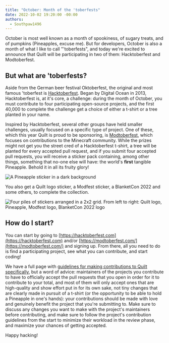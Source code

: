 ```yaml
---
title: "October: Month of the 'toberfests"
date: 2022-10-02 19:20:00 -00:00
authors:
  - Southpaw1496
---
```


October is most well known as a month of spookiness, of sugary treats, and of pumpkins (Pineapples, excuse me). But for developers, October is also a month of what I like to call "'toberfests", and today we're excited to announce that Quilt will be participating in two of them: Hacktoberfest and Modtoberfest.

<!-- MORE -->

## But what **are** 'toberfests?
Aside from the German beer festival Oktoberfest, the original and most famous 'toberfest is [Hacktoberfest](https://hacktoberfest.com). Began by Digital Ocean in 2013, Hacktoberfest is, at it's core, a challenge: during the month of October, you must contribute to four participating open-source projects, and the first 40,000 to complete the challenge get a choice of either a t-shirt or a tree planted in your name. 

Inspired by Hacktoberfest, several other groups have held smaller challenges, usually focused on a specific type of project. One of these, which this year Quilt is proud to be sponsoring, is [Modtoberfest](https://modtoberfest.com/), which focuses on contributions to the Minecraft community. While the prizes might not get you the street cred of a Hacktoberfest t-shirt, a tree will be planted for every accepted pull request, and if you submit four accepted pull requests, you will receive a sticker pack containing, among other things, something that no-one else will have: the world's **first** tangible Pineapple. Behold it in all its fruity glory!

![A Pineapple sticker in a dark background](/assets/img/writing/blog/2022-10-02-october-month-of-the-toberfests/toberfest-blog-1.jpeg)

You also get a Quilt logo sticker, a Modfest sticker, a BlanketCon 2022 and some others, to complete the collection.

![Four piles of stickers arranged in a 2x2 grid. From left to right: Quilt logo, Pineapple, Modfest logo, BlanketCon 2022 logo](/assets/img/writing/blog/2022-10-02-october-month-of-the-toberfests/toberfest-blog-2.jpeg)

## How do I start?
You can start by going to [https://hacktoberfest.com](https://hacktoberfest.com) and/or [https://modtoberfest.com/](https://modtoberfest.com/) and signing up. From there, all you need to do is find a participating project, see what you can contribute, and start coding!

We have a full page with [guidelines for making contributions to Quilt specifically](https://quiltmc.org/en/toberfests), but a word of advice: maintainers of the projects you contribute to have to officially accept the pull requests that you open in order for it to contribute to your total, and most of them will only accept ones that are high-quality and show effort put in for its own sake, not tiny changes that are clearly made in pursuit of a t-shirt (or the opportunity to be able to hold a Pineapple in one's hands): your contributions should be made with love and genuinely benefit the project that you're submitting to. Make sure to discuss any changes you want to make with the project's maintainers before contributing, and make sure to follow the project's contribution guidelines from the start to minimize their workload in the review phase, and maximize your chances of getting accepted.

Happy hacking!